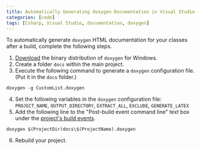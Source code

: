 ```yaml
---
title: Automatically Generating doxygen Documentation in Visual Studio
categories: [code]
tags: [Csharp, Visual Studio, documentation, doxygen]
---
```


To automatically generate `doxygen` HTML documentation for your classes after a build, complete the following steps. 

1. [Download](http://www.stack.nl/~dimitri/doxygen/download.html) the binary distribution of `doxygen` for Windows. 
2. Create a folder `docs` within the main project. 
3. Execute the following command to generate a `doxygen` configuration file. (Put it in the `docs` folder.)
```
doxygen -g CustomList.doxygen
```
4. Set the following variables in the `doxygen` configuration file: ``PROJECT_NAME``, ``OUTPUT_DIRECTORY``, ``EXTRACT_ALL``, ``EXCLUDE``, ``GENERATE_LATEX``
5. Add the following line to the "Post-build event command line" text box under the [project's build events](https://docs.microsoft.com/en-us/visualstudio/ide/how-to-specify-build-events-csharp). 
```
doxygen $(ProjectDir)docs\$(ProjectName).doxygen
```
6. Rebuild your project.
